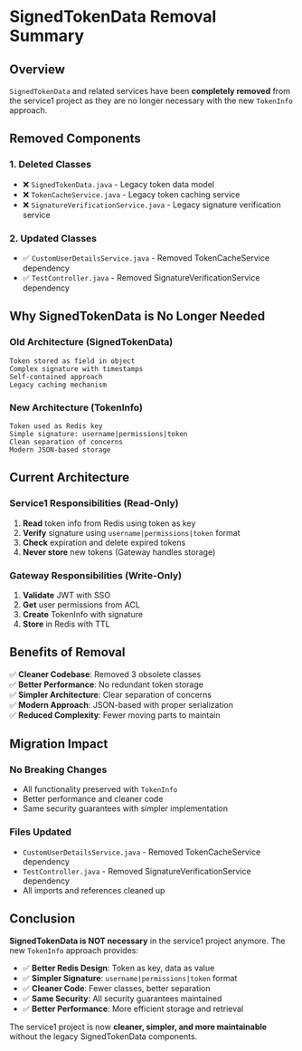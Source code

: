 # SignedTokenData Removal Summary

## Overview
`SignedTokenData` and related services have been **completely removed** from the service1 project as they are no longer necessary with the new `TokenInfo` approach.

## Removed Components

### 1. **Deleted Classes**
- ❌ `SignedTokenData.java` - Legacy token data model
- ❌ `TokenCacheService.java` - Legacy token caching service  
- ❌ `SignatureVerificationService.java` - Legacy signature verification service

### 2. **Updated Classes**
- ✅ `CustomUserDetailsService.java` - Removed TokenCacheService dependency
- ✅ `TestController.java` - Removed SignatureVerificationService dependency

## Why SignedTokenData is No Longer Needed

### **Old Architecture (SignedTokenData)**
```
Token stored as field in object
Complex signature with timestamps
Self-contained approach
Legacy caching mechanism
```

### **New Architecture (TokenInfo)**
```
Token used as Redis key
Simple signature: username|permissions|token
Clean separation of concerns
Modern JSON-based storage
```

## Current Architecture

### **Service1 Responsibilities (Read-Only)**
1. **Read** token info from Redis using token as key
2. **Verify** signature using `username|permissions|token` format
3. **Check** expiration and delete expired tokens
4. **Never store** new tokens (Gateway handles storage)

### **Gateway Responsibilities (Write-Only)**
1. **Validate** JWT with SSO
2. **Get** user permissions from ACL
3. **Create** TokenInfo with signature
4. **Store** in Redis with TTL

## Benefits of Removal

✅ **Cleaner Codebase**: Removed 3 obsolete classes  
✅ **Better Performance**: No redundant token storage  
✅ **Simpler Architecture**: Clear separation of concerns  
✅ **Modern Approach**: JSON-based with proper serialization  
✅ **Reduced Complexity**: Fewer moving parts to maintain  

## Migration Impact

### **No Breaking Changes**
- All functionality preserved with `TokenInfo`
- Better performance and cleaner code
- Same security guarantees with simpler implementation

### **Files Updated**
- `CustomUserDetailsService.java` - Removed TokenCacheService dependency
- `TestController.java` - Removed SignatureVerificationService dependency
- All imports and references cleaned up

## Conclusion

**SignedTokenData is NOT necessary** in the service1 project anymore. The new `TokenInfo` approach provides:

- ✅ **Better Redis Design**: Token as key, data as value
- ✅ **Simpler Signature**: `username|permissions|token` format
- ✅ **Cleaner Code**: Fewer classes, better separation
- ✅ **Same Security**: All security guarantees maintained
- ✅ **Better Performance**: More efficient storage and retrieval

The service1 project is now **cleaner, simpler, and more maintainable** without the legacy SignedTokenData components.
